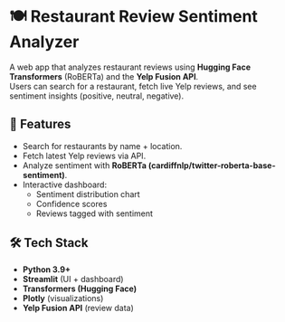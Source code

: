 # 🍽️ Restaurant Review Sentiment Analyzer

A web app that analyzes restaurant reviews using **Hugging Face Transformers** (RoBERTa) and the **Yelp Fusion API**.  
Users can search for a restaurant, fetch live Yelp reviews, and see sentiment insights (positive, neutral, negative).

## 🚀 Features
- Search for restaurants by name + location.
- Fetch latest Yelp reviews via API.
- Analyze sentiment with **RoBERTa (cardiffnlp/twitter-roberta-base-sentiment)**.
- Interactive dashboard:
  - Sentiment distribution chart
  - Confidence scores
  - Reviews tagged with sentiment

## 🛠️ Tech Stack
- **Python 3.9+**
- **Streamlit** (UI + dashboard)
- **Transformers (Hugging Face)**
- **Plotly** (visualizations)
- **Yelp Fusion API** (review data)
